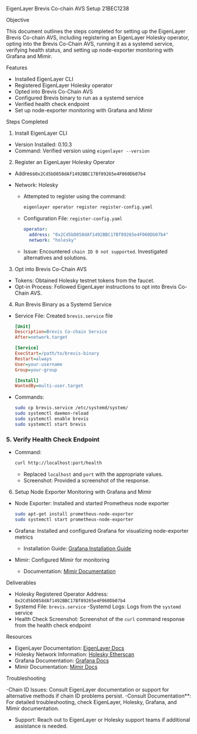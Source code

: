 
EigenLayer Brevis Co-chain AVS Setup
21BEC1238

Objective

This document outlines the steps completed for setting up the EigenLayer Brevis Co-chain AVS, including registering an EigenLayer Holesky operator, opting into the Brevis Co-Chain AVS, running it as a systemd service, verifying health status, and setting up node-exporter monitoring with Grafana and Mimir.

Features

- Installed EigenLayer CLI
- Registered EigenLayer Holesky operator
- Opted into Brevis Co-Chain AVS
- Configured Brevis binary to run as a systemd service
- Verified health check endpoint
- Set up node-exporter monitoring with Grafana and Mimir

Steps Completed

 1. Install EigenLayer CLI

- Version Installed: 0.10.3
- Command: Verified version using `eigenlayer --version`

 2. Register an EigenLayer Holesky Operator

- Address`0x2Cd5bD858dAf1492BBC17Bf89265e4F060Db07b4`
- Network: Holesky

   - Attempted to register using the command:
     ```bash
     eigenlayer operator register register-config.yaml
     ```
   - Configuration File: `register-config.yaml`
     ```yaml
     operator:
       address: "0x2Cd5bD858dAf1492BBC17Bf89265e4F060Db07b4"
       network: "holesky"
     ```
   - Issue: Encountered `chain ID 0 not supported`. Investigated alternatives and solutions.

3. Opt into Brevis Co-Chain AVS

- Tokens: Obtained Holesky testnet tokens from the faucet.
- Opt-in Process: Followed EigenLayer instructions to opt into Brevis Co-Chain AVS.

 4. Run Brevis Binary as a Systemd Service

- Service File: Created `brevis.service` file

   ```ini
   [Unit]
   Description=Brevis Co-chain Service
   After=network.target

   [Service]
   ExecStart=/path/to/brevis-binary
   Restart=always
   User=your-username
   Group=your-group

   [Install]
   WantedBy=multi-user.target
   ```

- Commands:
   ```bash
   sudo cp brevis.service /etc/systemd/system/
   sudo systemctl daemon-reload
   sudo systemctl enable brevis
   sudo systemctl start brevis
   ```

### 5. **Verify Health Check Endpoint**

- Command:
   ```bash
   curl http://localhost:port/health
   ```
   - Replaced `localhost` and `port` with the appropriate values.
   - Screenshot: Provided a screenshot of the response.

6. Setup Node Exporter Monitoring with Grafana and Mimir

- Node Exporter: Installed and started Prometheus node exporter
   ```bash
   sudo apt-get install prometheus-node-exporter
   sudo systemctl start prometheus-node-exporter
   ```

- Grafana: Installed and configured Grafana for visualizing node-exporter metrics
   - Installation Guide: [Grafana Installation Guide](https://grafana.com/docs/grafana/latest/installation/)

- Mimir: Configured Mimir for monitoring
   - Documentation: [Mimir Documentation](https://grafana.com/docs/mimir/latest/)

Deliverables

- Holesky Registered Operator Address: `0x2Cd5bD858dAf1492BBC17Bf89265e4F060Db07b4`
- Systemd File: `brevis.service`
-Systemd Logs: Logs from the `systemd` service
- Health Check Screenshot: Screenshot of the `curl` command response from the health check endpoint


Resources

- EigenLayer Documentation: [EigenLayer Docs](https://docs.eigenlayer.com)
- Holesky Network Information: [Holesky Etherscan](https://holesky.etherscan.io)
- Grafana Documentation: [Grafana Docs](https://grafana.com/docs/grafana/latest/)
- Mimir Documentation: [Mimir Docs](https://grafana.com/docs/mimir/latest/)

Troubleshooting

-Chain ID Issues: Consult EigenLayer documentation or support for alternative methods if chain ID problems persist.
-Consult Documentation**: For detailed troubleshooting, check EigenLayer, Holesky, Grafana, and Mimir documentation.
- Support: Reach out to EigenLayer or Holesky support teams if additional assistance is needed.
